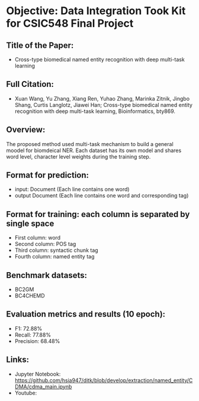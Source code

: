 # Objective: Data Integration Took Kit for CSIC548 Final Project

## Title of the Paper: 
- Cross-type biomedical named entity recognition with deep multi-task learning

## Full Citation: 
- Xuan Wang, Yu Zhang, Xiang Ren, Yuhao Zhang, Marinka Zitnik, Jingbo Shang, Curtis Langlotz, Jiawei Han; Cross-type biomedical named entity recognition with deep multi-task learning, Bioinformatics, bty869. 

## Overview: 
The proposed method used multi-task mechanism to build a general moodel for biomdeical NER. Each dataset has its own model and shares word level, character level weights during the training step.    

## Format for prediction: 
 - input: Document (Each line contains one word)
 - output Document (Each line contains one word and corresponding tag)

## Format for training: each column is separated by single space  
 - First column: word 
 - Second  column: POS tag 
 - Third column: syntactic chunk tag 
 - Fourth column: named entity tag

## Benchmark datasets:
- BC2GM
- BC4CHEMD 

## Evaluation metrics and results (10 epoch):
- F1: 72.88%
- Recall: 77.88%
- Precision: 68.48%

## Links:
- Jupyter Notebook: https://github.com/hsia947/ditk/blob/develop/extraction/named_entity/CDMA/cdma_main.ipynb
- Youtube: 






